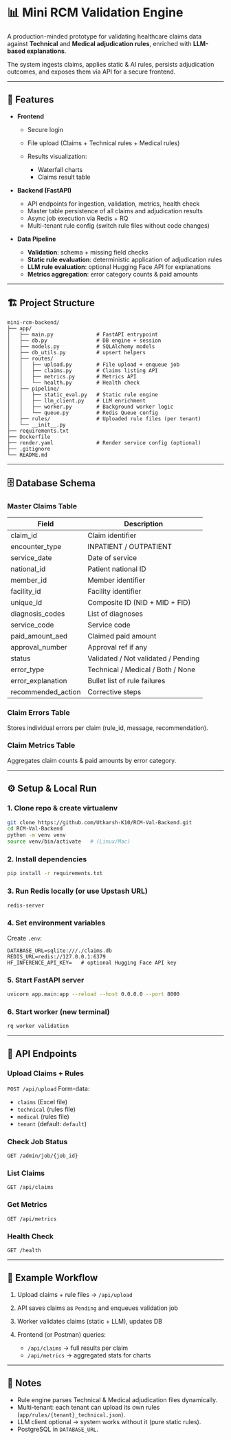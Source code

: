 
# 📊 Mini RCM Validation Engine

A production-minded prototype for validating healthcare claims data against **Technical** and **Medical adjudication rules**, enriched with **LLM-based explanations**.

The system ingests claims, applies static & AI rules, persists adjudication outcomes, and exposes them via API for a secure frontend.

---

## 🚀 Features

* **Frontend**

  * Secure login
  * File upload (Claims + Technical rules + Medical rules)
  * Results visualization:

    * Waterfall charts
    * Claims result table

* **Backend (FastAPI)**

  * API endpoints for ingestion, validation, metrics, health check
  * Master table persistence of all claims and adjudication results
  * Async job execution via Redis + RQ
  * Multi-tenant rule config (switch rule files without code changes)

* **Data Pipeline**

  * **Validation**: schema + missing field checks
  * **Static rule evaluation**: deterministic application of adjudication rules
  * **LLM rule evaluation**: optional Hugging Face API for explanations
  * **Metrics aggregation**: error category counts & paid amounts

---

## 🏗️ Project Structure

```
mini-rcm-backend/
├── app/
│   ├── main.py              # FastAPI entrypoint
│   ├── db.py                # DB engine + session
│   ├── models.py            # SQLAlchemy models
│   ├── db_utils.py          # upsert helpers
│   ├── routes/
│   │   ├── upload.py        # File upload + enqueue job
│   │   ├── claims.py        # Claims listing API
│   │   ├── metrics.py       # Metrics API
│   │   └── health.py        # Health check
│   ├── pipeline/
│   │   ├── static_eval.py   # Static rule engine
│   │   ├── llm_client.py    # LLM enrichment
│   │   ├── worker.py        # Background worker logic
│   │   └── queue.py         # Redis Queue config
│   ├── rules/               # Uploaded rule files (per tenant)
│   └── __init__.py
├── requirements.txt
├── Dockerfile
├── render.yaml              # Render service config (optional)
├── .gitignore
└── README.md
```

---

## 🗄️ Database Schema

### Master Claims Table

| Field              | Description                         |
| ------------------ | ----------------------------------- |
| claim_id           | Claim identifier                    |
| encounter_type     | INPATIENT / OUTPATIENT              |
| service_date       | Date of service                     |
| national_id        | Patient national ID                 |
| member_id          | Member identifier                   |
| facility_id        | Facility identifier                 |
| unique_id          | Composite ID (NID + MID + FID)      |
| diagnosis_codes    | List of diagnoses                   |
| service_code       | Service code                        |
| paid_amount_aed    | Claimed paid amount                 |
| approval_number    | Approval ref if any                 |
| status             | Validated / Not validated / Pending |
| error_type         | Technical / Medical / Both / None   |
| error_explanation  | Bullet list of rule failures        |
| recommended_action | Corrective steps                    |

### Claim Errors Table

Stores individual errors per claim (rule_id, message, recommendation).

### Claim Metrics Table

Aggregates claim counts & paid amounts by error category.

---

## ⚙️ Setup & Local Run

### 1. Clone repo & create virtualenv

```bash
git clone https://github.com/Utkarsh-K10/RCM-Val-Backend.git
cd RCM-Val-Backend
python -m venv venv
source venv/bin/activate   # (Linux/Mac)
```

### 2. Install dependencies

```bash
pip install -r requirements.txt
```

### 3. Run Redis locally (or use Upstash URL)

```bash
redis-server
```

### 4. Set environment variables

Create `.env`:

```env
DATABASE_URL=sqlite:///./claims.db
REDIS_URL=redis://127.0.0.1:6379
HF_INFERENCE_API_KEY=   # optional Hugging Face API key
```

### 5. Start FastAPI server

```bash
uvicorn app.main:app --reload --host 0.0.0.0 --port 8000
```

### 6. Start worker (new terminal)

```bash
rq worker validation
```

---

## 🔗 API Endpoints

### Upload Claims + Rules

`POST /api/upload`
Form-data:

* `claims` (Excel file)
* `technical` (rules file)
* `medical` (rules file)
* `tenant` (default: `default`)

### Check Job Status

`GET /admin/job/{job_id}`

### List Claims

`GET /api/claims`

### Get Metrics

`GET /api/metrics`

### Health Check

`GET /health`

---

## 🧪 Example Workflow

1. Upload claims + rule files → `/api/upload`
2. API saves claims as `Pending` and enqueues validation job
3. Worker validates claims (static + LLM), updates DB
4. Frontend (or Postman) queries:

   * `/api/claims` → full results per claim
   * `/api/metrics` → aggregated stats for charts

---

## 📌 Notes

* Rule engine parses Technical & Medical adjudication files dynamically.
* Multi-tenant: each tenant can upload its own rules (`app/rules/{tenant}_technical.json`).
* LLM client optional → system works without it (pure static rules).
* PostgreSQL in `DATABASE_URL`.
